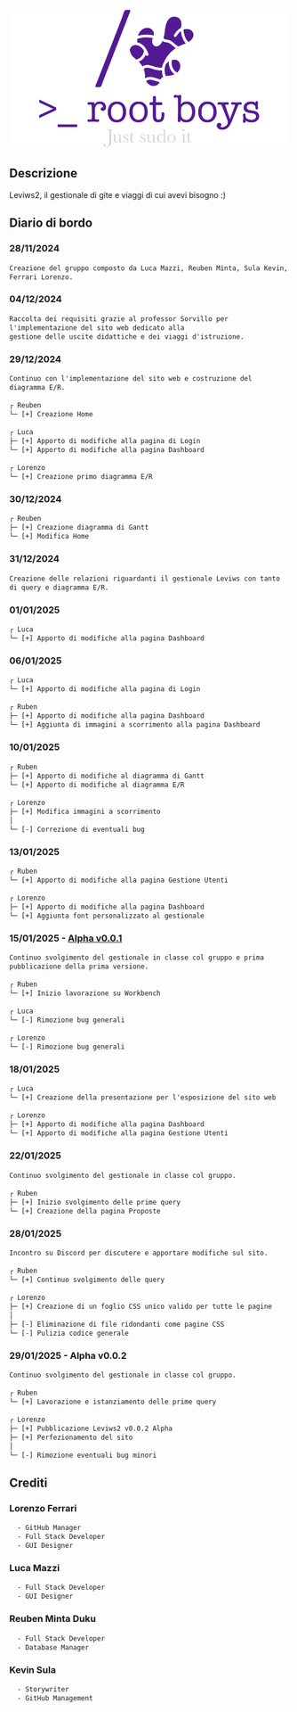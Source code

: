 ![Logo (Wh)](https://github.com/notDr3x/leviws-RootBoys/blob/main/LogoRootBoys.png)

## Descrizione
  Leviws2, il gestionale di gite e viaggi di cui avevi bisogno :)



## Diario di bordo
  ### 28/11/2024
    Creazione del gruppo composto da Luca Mazzi, Reuben Minta, Sula Kevin, Ferrari Lorenzo.

  ### 04/12/2024
    Raccolta dei requisiti grazie al professor Sorvillo per l'implementazione del sito web dedicato alla 
    gestione delle uscite didattiche e dei viaggi d'istruzione.
  
  ### 29/12/2024
    Continuo con l'implementazione del sito web e costruzione del diagramma E/R.
    
    ┌ Reuben
    └─ [+] Creazione Home

    ┌ Luca
    ├─ [+] Apporto di modifiche alla pagina di Login
    └─ [+] Apporto di modifiche alla pagina Dashboard

    ┌ Lorenzo
    └─ [+] Creazione primo diagramma E/R

  ### 30/12/2024
    ┌ Reuben
    ├─ [+] Creazione diagramma di Gantt
    └─ [+] Modifica Home

  ### 31/12/2024
    Creazione delle relazioni riguardanti il gestionale Leviws con tanto di query e diagramma E/R.
  
  ### 01/01/2025
    ┌ Luca
    └─ [+] Apporto di modifiche alla pagina Dashboard
  
  ### 06/01/2025
    ┌ Luca
    └─ [+] Apporto di modifiche alla pagina di Login

    ┌ Ruben  
    ├─ [+] Apporto di modifiche alla pagina Dashboard
    └─ [+] Aggiunta di immagini a scorrimento alla pagina Dashboard
  
  ### 10/01/2025
    ┌ Ruben
    ├─ [+] Apporto di modifiche al diagramma di Gantt
    └─ [+] Apporto di modifiche al diagramma E/R

    ┌ Lorenzo
    ├─ [+] Modifica immagini a scorrimento
    │
    └─ [-] Correzione di eventuali bug
  
  ### 13/01/2025
    ┌ Ruben
    └─ [+] Apporto di modifiche alla pagina Gestione Utenti
      
    ┌ Lorenzo
    ├─ [+] Apporto di modifiche alla pagina Dashboard
    └─ [+] Aggiunta font personalizzato al gestionale
  
  ### 15/01/2025 - [Alpha v0.0.1](https://github.com/notDr3x/leviws-RootBoys/releases/tag/v0.0.1)
    Continuo svolgimento del gestionale in classe col gruppo e prima pubblicazione della prima versione.

    ┌ Ruben
    └─ [+] Inizio lavorazione su Workbench

    ┌ Luca 
    └─ [-] Rimozione bug generali

    ┌ Lorenzo
    └─ [-] Rimozione bug generali
  
  ### 18/01/2025
    ┌ Luca
    └─ [+] Creazione della presentazione per l'esposizione del sito web
    
    ┌ Lorenzo
    ├─ [+] Apporto di modifiche alla pagina Dashboard
    └─ [+] Apporto di modifiche alla pagina Gestione Utenti

  ### 22/01/2025
  	Continuo svolgimento del gestionale in classe col gruppo.
    
    ┌ Ruben
    ├─ [+] Inizio svolgimento delle prime query
    └─ [+] Creazione della pagina Proposte
  
  ### 28/01/2025
    Incontro su Discord per discutere e apportare modifiche sul sito.

    ┌ Ruben
    └─ [+] Continuo svolgimento delle query
  
    ┌ Lorenzo
    ├─ [+] Creazione di un foglio CSS unico valido per tutte le pagine
    │
    ├─ [-] Eliminazione di file ridondanti come pagine CSS 
    └─ [-] Pulizia codice generale 
      
  ### 29/01/2025 - Alpha v0.0.2
    Continuo svolgimento del gestionale in classe col gruppo.
    
    ┌ Ruben 
    └─ [+] Lavorazione e istanziamento delle prime query

    ┌ Lorenzo
    ├─ [+] Pubblicazione Leviws2 v0.0.2 Alpha
    ├─ [+] Perfezionamento del sito
    │  
    └─ [-] Rimozione eventuali bug minori
    


## Crediti
  ### Lorenzo Ferrari 
      - GitHub Manager
      - Full Stack Developer
      - GUI Designer
  ### Luca Mazzi
      - Full Stack Developer
      - GUI Designer 
  ### Reuben Minta Duku
      - Full Stack Developer
      - Database Manager
  ### Kevin Sula
      - Storywriter
      - GitHub Management
